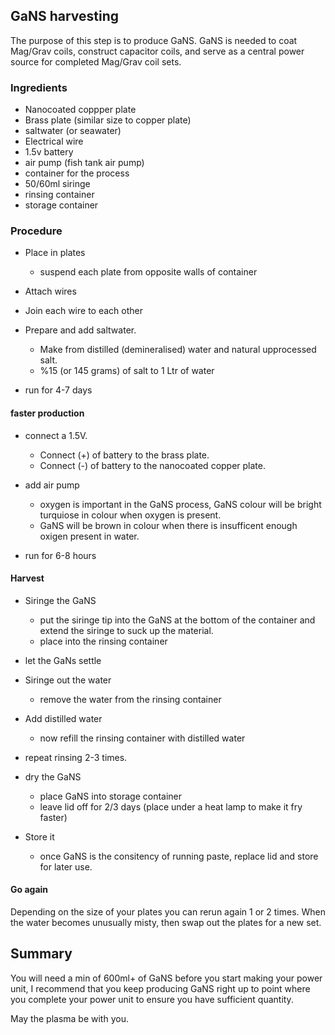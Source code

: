 ## GaNS harvesting

The purpose of this step is to produce GaNS.  GaNS is needed to coat Mag/Grav coils, construct capacitor coils, and serve as a central power source for completed Mag/Grav coil sets.  

### Ingredients
* Nanocoated coppper plate
* Brass plate (similar size to copper plate)
* saltwater (or seawater)
* Electrical wire
* 1.5v battery
* air pump (fish tank air pump)
* container for the process  
* 50/60ml siringe
* rinsing container
* storage container

### Procedure

* Place in plates
  - suspend each plate from opposite walls of container

* Attach wires

* Join each wire to each other

* Prepare and add saltwater.
  - Make from distilled (demineralised) water and natural upprocessed salt.
  - %15 (or 145 grams) of salt to 1 Ltr of water

* run for 4-7 days

#### faster production

* connect a 1.5V.
  - Connect (+) of battery to the brass plate.  
  - Connect (-) of battery to the nanocoated copper plate.

* add air pump
  - oxygen is important in the GaNS process, GaNS colour will be bright turquiose in colour when oxygen is present.
  - GaNS will be brown in colour when there is insufficent enough oxigen present in water.

* run for 6-8 hours

#### Harvest

* Siringe the GaNS 
  - put the siringe tip into the GaNS at the bottom of the container and extend the siringe to suck up the material.
  - place into the rinsing container

* let the GaNs settle

* Siringe out the water
  - remove the water from the rinsing container

* Add distilled water
  - now refill the rinsing container with distilled water

* repeat rinsing 2-3 times.

* dry the GaNS
  - place GaNS into storage container
  - leave lid off  for 2/3 days (place under a heat lamp to make it fry faster)
 
* Store it
  - once GaNS is the consitency of running paste, replace lid and store for later use.

#### Go again

Depending on the size of your plates you can rerun again 1 or 2 times.  When the water becomes unusually misty, then swap out the plates for a new set. 


## Summary

You will need a min of 600ml+ of GaNS before you start making your power unit, I recommend that you keep producing GaNS right up to point where you complete your power unit to ensure you have sufficient quantity. 

May the plasma be with you.


